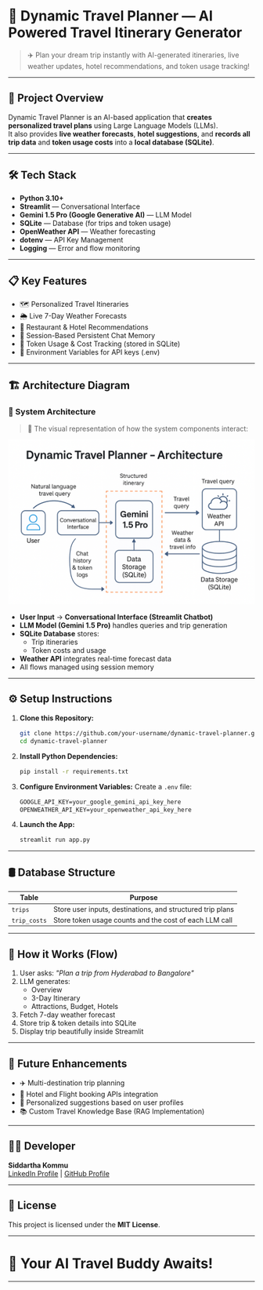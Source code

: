 
# 🧳 Dynamic Travel Planner — AI Powered Travel Itinerary Generator

> ✈️ Plan your dream trip instantly with AI-generated itineraries, live weather updates, hotel recommendations, and token usage tracking!

---

## 🚀 Project Overview

Dynamic Travel Planner is an AI-based application that **creates personalized travel plans** using Large Language Models (LLMs).  
It also provides **live weather forecasts**, **hotel suggestions**, and **records all trip data** and **token usage costs** into a **local database (SQLite)**.

---

## 🛠️ Tech Stack

- **Python 3.10+**
- **Streamlit** — Conversational Interface
- **Gemini 1.5 Pro (Google Generative AI)** — LLM Model
- **SQLite** — Database (for trips and token usage)
- **OpenWeather API** — Weather forecasting
- **dotenv** — API Key Management
- **Logging** — Error and flow monitoring

---

## 📋 Key Features

- 🗺️ Personalized Travel Itineraries
- 🌦 Live 7-Day Weather Forecasts
- 🏨 Restaurant & Hotel Recommendations
- 💬 Session-Based Persistent Chat Memory
- 💸 Token Usage & Cost Tracking (stored in SQLite)
- 🔐 Environment Variables for API keys (.env)

---

## 🏗️ Architecture Diagram

### 📌 System Architecture

> 📌 The visual representation of how the system components interact:

![Dynamic Travel Planner Architecture Diagram](./Dynamic_Travel_Planner_Architecture.png)

- **User Input** → **Conversational Interface (Streamlit Chatbot)**
- **LLM Model (Gemini 1.5 Pro)** handles queries and trip generation
- **SQLite Database** stores:
  - Trip itineraries
  - Token costs and usage
- **Weather API** integrates real-time forecast data
- All flows managed using session memory

---

## ⚙️ Setup Instructions

1. **Clone this Repository:**
   ```bash
   git clone https://github.com/your-username/dynamic-travel-planner.git
   cd dynamic-travel-planner
   ```

2. **Install Python Dependencies:**
   ```bash
   pip install -r requirements.txt
   ```

3. **Configure Environment Variables:**
   Create a `.env` file:
   ```
   GOOGLE_API_KEY=your_google_gemini_api_key_here
   OPENWEATHER_API_KEY=your_openweather_api_key_here
   ```

4. **Launch the App:**
   ```bash
   streamlit run app.py
   ```

---

## 🛢️ Database Structure

| Table        | Purpose                       |
|--------------|--------------------------------|
| `trips`      | Store user inputs, destinations, and structured trip plans |
| `trip_costs` | Store token usage counts and the cost of each LLM call     |

---

## 🎯 How it Works (Flow)

1. User asks: _"Plan a trip from Hyderabad to Bangalore"_
2. LLM generates:
   - Overview
   - 3-Day Itinerary
   - Attractions, Budget, Hotels
3. Fetch 7-day weather forecast
4. Store trip & token details into SQLite
5. Display trip beautifully inside Streamlit

---

## 🧠 Future Enhancements

- ✈️ Multi-destination trip planning
- 🏨 Hotel and Flight booking APIs integration
- 🧩 Personalized suggestions based on user profiles
- 📚 Custom Travel Knowledge Base (RAG Implementation)

---

## 👨‍💻 Developer

**Siddartha Kommu**  
[LinkedIn Profile](https://www.linkedin.com) | [GitHub Profile](https://github.com)

---

## 📜 License

This project is licensed under the **MIT License**.

---

# 🚀 Your AI Travel Buddy Awaits!

---

  

